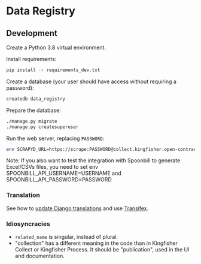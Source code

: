 # Data Registry

## Development

Create a Python 3.8 virtual environment.

Install requirements:

```bash
pip install -r requirements_dev.txt
```

Create a database (your user should have access without requiring a password):

```bash
createdb data_registry
```

Prepare the database:

```bash
./manage.py migrate
./manage.py createsuperuser
```

Run the web server, replacing `PASSWORD`:

```bash
env SCRAPYD_URL=https://scrape:PASSWORD@collect.kingfisher.open-contracting.org EXPORTER_URL=http://127.0.0.1:8000 ./manage.py runserver
```

Note: If you also want to test the integration with Spoonbill to generate Excel/CSVs files, you need to set env SPOONBILL_API_USERNAME=USERNAME and SPOONBILL_API_PASSWORD=PASSWORD

### Translation

See how to [update Django translations](https://ocp-software-handbook.readthedocs.io/en/latest/python/i18n.html) and use [Transifex](https://www.transifex.com/open-contracting-partnership-1/data-registry/).

### Idiosyncracies

- `related_name` is singular, instead of plural.
- "collection" has a different meaning in the code than in Kingfisher Collect or Kingfisher Process. It should be "publication", used in the UI and documentation.
